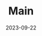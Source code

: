 ---
title: "Main"
date: 2023-09-22
layout: "main"
slug: "main"
menu:
    main:
        name: Home
        weight: 6
        params:
            icon: home
---